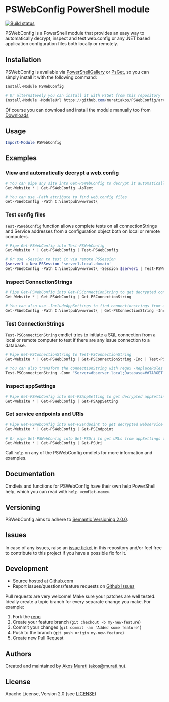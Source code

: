 PSWebConfig PowerShell module
==========================

[![Build status](https://ci.appveyor.com/api/projects/status/4tcovid4e04m1vdx?svg=true)](https://ci.appveyor.com/project/muratiakos/pswebconfig)

PSWebConfig is a PowerShell module that provides an easy way to automatically decrypt,
inspect and test web.config or any .NET based application configuration files both
locally or remotely.

## Installation
PSWebConfig is available via [PowerShellGallery][PowerShellGallery] or [PsGet][psget],
so you can simply install it with the following command:
```powershell
Install-Module PSWebConfig

# Or alternatevely you can install it with PsGet from this repository
Install-Module -ModuleUrl https://github.com/muratiakos/PSWebConfig/archive/master.zip
```
Of course you can download and install the module manually too from
[Downloads][download]

## Usage
```powershell
Import-Module PSWebConfig
```

## Examples
### View and automatically decrypt a web.config
```powershell
# You can pipe any site into Get-PSWebConfig to decrypt it automatically
Get-Website * | Get-PSWebConfig -AsText

# You can use -Path attribute to find web.config files
Get-PSWebConfig -Path C:\inetpub\wwwroot\
```
### Test config files
`Test-PSWebConfig` function  allows complete tests on all connectionStrings and
Service addresses from a configuration object both on local or remote computers.
```powershell
# Pipe Get-PSWebConfig into Test-PSWebConfig
Get-Website * | Get-PSWebConfig | Test-PSWebConfig

# Or use -Session to test it via remote PSSession
$server1 = New-PSSession 'server1.local.domain'
Get-PSWebConfig -Path C:\inetpub\wwwroot\ -Session $server1 | Test-PSWebConfig
```

### Inspect ConnectionStrings
```powershell
# Pipe Get-PSWebConfig into Get-PSConnectionString to get decrypted connectionstrings
Get-Website * | Get-PSWebConfig | Get-PSConnectionString

# You can also use -IncludeAppSettings to find connectionstrings from appSetting section
Get-PSWebConfig -Path C:\inetpub\wwwroot\ | Get-PSConnectionString -IncludeAppSettings
```

### Test ConnectionStrings
`Test-PSConnectionString` cmdlet tries to initiate a SQL connection from a local or
remote computer to test if there are any issue connection to a database.
```powershell
# Pipe Get-PSConnectionString to Test-PSConnectionString
Get-Website * | Get-PSWebConfig | Get-PSConnectionString -Inc | Test-PSConnectionString

# You can also transform the connectionString with regex -ReplaceRules hashtable
Test-PSConnectionString -Conn "Server=dbserver.local;Database=##TARGET_DB##" -ReplaceRules @{ '##TARGET_DB##'='myDb'}
```

### Inspect appSettings
```powershell
# Pipe Get-PSWebConfig into Get-PSAppSetting to get decrypted appSettings
Get-Website * | Get-PSWebConfig | Get-PSAppSetting
```

### Get service endpoints and URIs
```powershell
# Pipe Get-PSWebConfig into Get-PSEndpoint to get decrypted webservice addresses
Get-Website * | Get-PSWebConfig | Get-PSEndpoint

# Or pipe Get-PSWebConfig into Get-PSUri to get URLs from appSettings too.
Get-Website * | Get-PSWebConfig | Get-PSUri
```

Call `help` on any of the PSWebConfig cmdlets for more information and examples.

## Documentation
Cmdlets and functions for PSWebConfig have their own help PowerShell help, which
you can read with `help <cmdlet-name>`.

## Versioning
PSWebConfig aims to adhere to [Semantic Versioning 2.0.0][semver].

## Issues
In case of any issues, raise an [issue ticket][issues] in this repository and/or
feel free to contribute to this project if you have a possible fix for it.

## Development
* Source hosted at [Github.com][repo]
* Report issues/questions/feature requests on [Github Issues][issues]

Pull requests are very welcome! Make sure your patches are well tested.
Ideally create a topic branch for every separate change you make. For
example:

1. Fork the [repo][repo]
2. Create your feature branch (`git checkout -b my-new-feature`)
3. Commit your changes (`git commit -am 'Added some feature'`)
4. Push to the branch (`git push origin my-new-feature`)
5. Create new Pull Request

## Authors
Created and maintained by [Akos Murati][muratiakos] (<akos@murati.hu>).

## License
Apache License, Version 2.0 (see [LICENSE][LICENSE])

[repo]: https://github.com/muratiakos/PSWebConfig
[issues]: https://github.com/muratiakos/PSWebConfig/issues
[muratiakos]: http://murati.hu
[license]: LICENSE
[semver]: http://semver.org/
[psget]: http://psget.net/
[PowerShellGallery]: https://www.powershellgallery.com/packages/PSWebConfig
[download]: https://github.com/muratiakos/PSWebConfig/archive/master.zip
